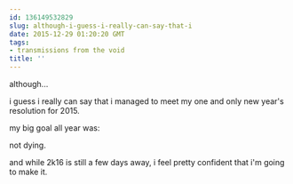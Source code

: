 ```yaml
---
id: 136149532829
slug: although-i-guess-i-really-can-say-that-i
date: 2015-12-29 01:20:20 GMT
tags:
- transmissions from the void
title: ''
---
```


although...

i guess i really can say that i managed to meet my one and only new year's resolution for 2015.

my big goal all year was:

not dying.

and while 2k16 is still a few days away, i feel pretty confident that i'm going to make it.